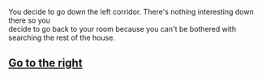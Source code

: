 You decide to go down the left corridor. 
There's nothing interesting down there so you  
decide to go back to your room because you can't 
be bothered with searching the rest of the house. 

[Go to the right](right.md)
---